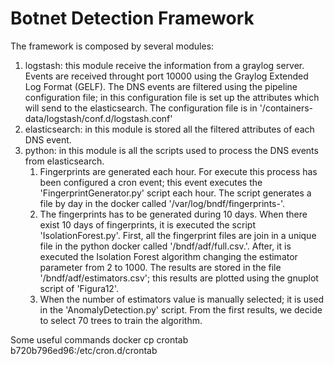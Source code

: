 # Botnet Detection Framework

The framework is composed by several modules:

1. logstash: this module receive the information from a graylog server. Events are received throught port 10000 using the Graylog Extended Log Format (GELF). The DNS events are filtered using the pipeline configuration file; in this configuration file is set up the attributes which will send to the elasticsearch. The configuration file is in '/containers-data/logstash/conf.d/logstash.conf'
2. elasticsearch: in this module is stored all the filtered attributes of each DNS event. 
3. python: in this module is all the scripts used to process the DNS events from elasticsearch.
    1. Fingerprints are generated each hour. For execute this process has been configured a cron event; this event executes the 'FingerprintGenerator.py' script each hour. The script generates a file by day in the docker called '/var/log/bndf/fingerprints-<yyyy-mm-dd>'.
    2. The fingerprints has to be generated during 10 days. When there exist 10 days of fingerprints, it is executed the script 'IsolationForest.py'. First, all the fingerprint files are join in a unique file in the python docker called '/bndf/adf/full.csv.'. After, it is executed the Isolation Forest algorithm changing the estimator parameter from 2 to 1000. The results are stored in the file '/bndf/adf/estimators.csv'; this results are plotted using the gnuplot script of 'Figura12'.
    3. When the number of estimators value is manually selected; it is used in the 'AnomalyDetection.py' script. From the first results, we decide to select 70 trees to train the algorithm. 

Some useful commands
    docker cp crontab b720b796ed96:/etc/cron.d/crontab